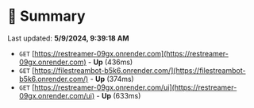 # 📖 Summary
Last updated: **5/9/2024, 9:39:18 AM**

- `GET` [https://restreamer-09gx.onrender.com](https://restreamer-09gx.onrender.com) - **Up** (436ms)
- `GET` [https://filestreambot-b5k6.onrender.com/](https://filestreambot-b5k6.onrender.com/) - **Up** (374ms)
- `GET` [https://restreamer-09gx.onrender.com/ui](https://restreamer-09gx.onrender.com/ui) - **Up** (633ms)
